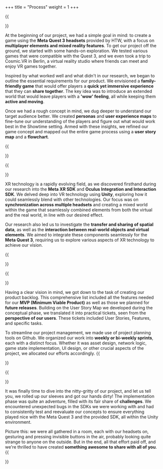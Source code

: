 +++
title = "Process"
weight = 1
+++

{{<section title="Developing a Concept">}}

At the beginning of our project, we had a simple goal in mind: to create a game using the **Meta Quest 3 headsets** provided by HTW, with a focus on **multiplayer elements and mixed reality features**. To get our project off the ground, we started with some hands-on exploration. We tested various games that were compatible with the Quest 3, and we even took a trip to Cosmic.VR in Berlin, a virtual reality studio where friends can meet and enjoy VR games together.

Inspired by what worked well and what didn't in our research, we began to outline the essential requirements for our product. We envisioned a **family-friendly game** that would offer players a **quick yet immersive experience** that they can **share together**. The key idea was to introduce an extended world that would leave players with a **'wow' feeling**, all while keeping them **active and moving**.

Once we had a rough concept in mind, we dug deeper to understand our target audience better. We created **personas** and **user experience maps** to fine-tune our understanding of the players and figure out what would work best in the Showtime setting. Armed with these insights, we refined our game concept and mapped out the entire game process using a **user story map** and a **flowchart**.

{{</section>}}

{{<section title="Conducting Technical Research">}}

XR technology is a rapidly evolving field, as we discovered firsthand during our research into the **Meta XR SDK** and **Oculus Integration and Interaction SDK**. We delved deep into VR technology using **Unity**, exploring how it could seamlessly blend with other technologies. Our focus was on **synchronization across multiple headsets** and creating a mixed world within the game that seamlessly combined elements from both the virtual and the real world, in line with our desired effect.

Our research also led us to investigate the **transfer and sharing of spatial data**, as well as the **interaction between real-world objects and virtual elements**. We aimed to integrate these components seamlessly for the **Meta Quest 3**, requiring us to explore various aspects of XR technology to achieve our vision.

{{</section>}}

{{<section title="Creating a Product Backlog">}}

Having a clear vision in mind, we got down to the task of creating our product backlog. This comprehensive list included all the features needed for our **MVP (Minimum Viable Product)** as well as those we planned for **future releases**. Building on the User Story Map we developed during the conceptual phase, we translated it into practical tickets, seen from the **perspective of our users**. These tickets included User Stories, Features, and specific tasks.

To streamline our project management, we made use of project planning tools on Github. We organized our work into **weekly or bi-weekly sprints**, each with a distinct focus. Whether it was asset design, network logic, game state implementation, UI design, or other crucial aspects of the project, we allocated our efforts accordingly.
{{</section>}}

{{<section title="Implementing and Testing our Features">}}

It was finally time to dive into the nitty-gritty of our project, and let us tell you, we rolled up our sleeves and got our hands dirty! The implementation phase was quite an adventure, filled with its fair share of **challenges**. We encountered unexpected bugs in the SDKs we were working with and had to consistently test and reevaluate our concepts to ensure everything played nice with the Meta Quest 3 and the provided SDK, all within the Unity environment.

Picture this: we were all gathered in a room, each with our headsets on, gesturing and pressing invisible buttons in the air, probably looking quite strange to anyone on the outside. But in the end, all that effort paid off, and we're thrilled to have created **something awesome to share with all of you**.
{{</section>}}
